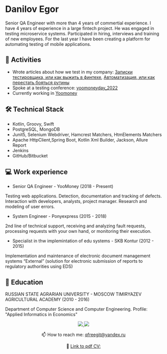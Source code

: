 # Danilov Egor
Senior QA Engineer with more than 4 years of commertial experience. I have 4 years of experience in a large fintech project.
He was engaged in testing microservice systems.
Participated in hiring, interviews and training of new employees.
For the last year I have been creating a platform for automating testing of mobile applications.

## 🎉 Activities

*   Wrote articles about how we test in my company: [Записки тестировщика, или как выжить в финтехе](https://habr.com/ru/company/yoomoney/blog/693004/), [Автоматизация, или как перестать бояться рутины
    ](https://habr.com/ru/company/yoomoney/blog/693006/)
* Spoke at a testing conference: [yoomoneyday_2022](https://events.yoomoney.ru/yoomoneyday_2022)
*   Currently working in [Yoomoney](https://yoomoney.ru/)

## 🛠 Technical Stack

*   Kotlin, Groovy, Swift
*   PostgreSQL, MongoDB
*   Junit5, Selenium Webdriver, Hamcrest Matchers, HtmElements Matchers
*   Apache HttpClient,Spring Boot, Kotlin Xml Builder, Jackson, Allure Report
*   Jenkins 
*   GitHub/Bitbucket

## 💻 Work experience

* Senior QA Engineer - YooMoney (2018 - Present)

Testing web applications. Detection, documentation and tracking of defects. Interaction with developers, analysts, project manager. Research and modeling of user errors.

* System Engineer - Ponyexpress (2015 - 2018)

2nd line of technical support, receiving and analyzing fault requests, processing requests with your own hand, or monitoring their execution.

* Specialist in thw implemintation of edu systems - SKB Kontur (2012 - 2015)

Implementation and maintenance of electronic document management systems “External” (solution for electronic submission of reports to regulatory authorities using EDS)

## 🏢 Education

RUSSIAN STATE AGRARIAN UNIVERSITY - MOSCOW TIMIRYAZEV AGRICULTURAL ACADEMY (2010 - 2016)

Department of Computer Science and Computer Engineering. Profile: "Applied Informatics in Economics"

<p align='center'>
    <a href="https://www.linkedin.com/in/egor-danilov/">
        <img src="https://img.shields.io/badge/linkedin-%230077B5.svg?&style=for-the-badge&logo=linkedin&logoColor=white"/>
    </a>
    <a href="https://t.me/eadanilov">
        <img src="https://img.shields.io/badge/Telegram-2CA5E0?style=for-the-badge&logo=telegram&logoColor=white"/>
    </a>
<p align='center'>
    📫 How to reach me: <a href='mailto:qfreegit@yandex.ru'>qfreegit@yandex.ru</a>
</p>

<p align='center'>
    📝 <a href='https://disk.yandex.ru/i/yGMXlV9eDURT8g'>Link to pdf CV:</a>
</p>
